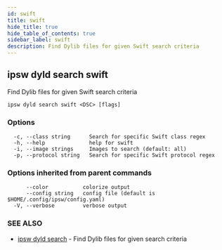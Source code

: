 ```yaml
---
id: swift
title: swift
hide_title: true
hide_table_of_contents: true
sidebar_label: swift
description: Find Dylib files for given Swift search criteria
---
```

## ipsw dyld search swift

Find Dylib files for given Swift search criteria

```
ipsw dyld search swift <DSC> [flags]
```

### Options

```
  -c, --class string      Search for specific Swift class regex
  -h, --help              help for swift
  -i, --image strings     Images to search (default: all)
  -p, --protocol string   Search for specific Swift protocol regex
```

### Options inherited from parent commands

```
      --color           colorize output
      --config string   config file (default is $HOME/.config/ipsw/config.yaml)
  -V, --verbose         verbose output
```

### SEE ALSO

* [ipsw dyld search](/docs/cli/ipsw/dyld/search)	 - Find Dylib files for given search criteria

